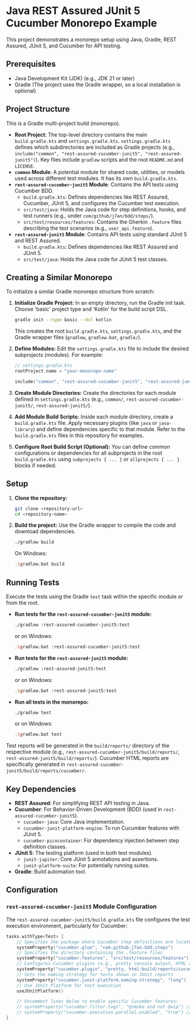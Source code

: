 # Java REST Assured JUnit 5 Cucumber Monorepo Example

This project demonstrates a monorepo setup using Java, Gradle, REST Assured, JUnit 5, and Cucumber for API testing.

## Prerequisites

*   Java Development Kit (JDK) (e.g., JDK 21 or later)
*   Gradle (The project uses the Gradle wrapper, so a local installation is optional)

## Project Structure

This is a Gradle multi-project build (monorepo).

*   **Root Project**: The top-level directory contains the main `build.gradle.kts` and `settings.gradle.kts`. `settings.gradle.kts` defines which subdirectories are included as Gradle projects (e.g., `include("common", "rest-assured-cucumber-junit5", "rest-assured-junit5")`). Key files include `gradlew` scripts and the root `README.md` and `LICENSE`.
*   **`common` Module**: A potential module for shared code, utilities, or models used across different test modules. It has its own `build.gradle.kts`.
*   **`rest-assured-cucumber-junit5` Module**: Contains the API tests using Cucumber BDD.
    *   `build.gradle.kts`: Defines dependencies like REST Assured, Cucumber, JUnit 5, and configures the Cucumber test execution.
    *   `src/test/java`: Holds the Java code for step definitions, hooks, and test runners (e.g., under `com/github/j7an/bdd/steps/`).
    *   `src/test/resources/features`: Contains the Gherkin `.feature` files describing the test scenarios (e.g., `user_api.feature`).
*   **`rest-assured-junit5` Module**: Contains API tests using standard JUnit 5 and REST Assured.
    *   `build.gradle.kts`: Defines dependencies like REST Assured and JUnit 5.
    *   `src/test/java`: Holds the Java code for JUnit 5 test classes.

## Creating a Similar Monorepo

To initialize a similar Gradle monorepo structure from scratch:

1.  **Initialize Gradle Project:**
    In an empty directory, run the Gradle init task. Choose 'basic' project type and 'Kotlin' for the build script DSL.
    ```bash
    gradle init --type basic --dsl kotlin
    ```
    This creates the root `build.gradle.kts`, `settings.gradle.kts`, and the Gradle wrapper files (`gradlew`, `gradlew.bat`, `gradle/`).

2.  **Define Modules:**
    Edit the `settings.gradle.kts` file to include the desired subprojects (modules). For example:
    ```kotlin
    // settings.gradle.kts
    rootProject.name = "your-monorepo-name"

    include("common", "rest-assured-cucumber-junit5", "rest-assured-junit5")
    ```

3.  **Create Module Directories:**
    Create the directories for each module defined in `settings.gradle.kts` (e.g., `common/`, `rest-assured-cucumber-junit5/`, `rest-assured-junit5/`).

4.  **Add Module Build Scripts:**
    Inside each module directory, create a `build.gradle.kts` file. Apply necessary plugins (like `java` or `java-library`) and define dependencies specific to that module. Refer to the `build.gradle.kts` files in this repository for examples.

5.  **Configure Root Build Script (Optional):**
    You can define common configurations or dependencies for all subprojects in the root `build.gradle.kts` using `subprojects { ... }` or `allprojects { ... }` blocks if needed.

## Setup

1.  **Clone the repository:**
    ```bash
    git clone <repository-url>
    cd <repository-name>
    ```

2.  **Build the project:**
    Use the Gradle wrapper to compile the code and download dependencies.
    ```bash
    ./gradlew build
    ```
    On Windows:
    ```bash
    .\gradlew.bat build
    ```

## Running Tests

Execute the tests using the Gradle `test` task within the specific module or from the root.

*   **Run tests for the `rest-assured-cucumber-junit5` module:**
    ```bash
    ./gradlew :rest-assured-cucumber-junit5:test
    ```
    or on Windows:
    ```bash
    .\gradlew.bat :rest-assured-cucumber-junit5:test
    ```

*   **Run tests for the `rest-assured-junit5` module:**
    ```bash
    ./gradlew :rest-assured-junit5:test
    ```
    or on Windows:
    ```bash
    .\gradlew.bat :rest-assured-junit5:test
    ```

*   **Run all tests in the monorepo:**
    ```bash
    ./gradlew test
    ```
    or on Windows:
    ```bash
    .\gradlew.bat test
    ```

Test reports will be generated in the `build/reports/` directory of the respective module (e.g., `rest-assured-cucumber-junit5/build/reports/`, `rest-assured-junit5/build/reports/`). Cucumber HTML reports are specifically generated in `rest-assured-cucumber-junit5/build/reports/cucumber/`.

## Key Dependencies

*   **REST Assured**: For simplifying REST API testing in Java.
*   **Cucumber**: For Behavior-Driven Development (BDD) (used in `rest-assured-cucumber-junit5`).
    *   `cucumber-java`: Core Java implementation.
    *   `cucumber-junit-platform-engine`: To run Cucumber features with JUnit 5.
    *   `cucumber-picocontainer`: For dependency injection between step definition classes.
*   **JUnit 5**: The testing platform (used in both test modules).
    *   `junit-jupiter`: Core JUnit 5 annotations and assertions.
    *   `junit-platform-suite`: For potentially running suites.
*   **Gradle**: Build automation tool.

## Configuration

### `rest-assured-cucumber-junit5` Module Configuration

The `rest-assured-cucumber-junit5/build.gradle.kts` file configures the test execution environment, particularly for Cucumber:

```kotlin
tasks.withType<Test> {
    // Specifies the package where Cucumber step definitions are located
    systemProperty("cucumber.glue", "com.github.j7an.bdd.steps")
    // Specifies the directory containing the .feature files
    systemProperty("cucumber.features", "src/test/resources/features")
    // Configures Cucumber plugins (e.g., pretty console output, HTML report)
    systemProperty("cucumber.plugin", "pretty, html:build/reports/cucumber/cucumber-report.html")
    // Sets the naming strategy for tests shown in JUnit reports
    systemProperty("cucumber.junit-platform.naming-strategy", "long")
    // Use JUnit Platform for test execution
    useJUnitPlatform()

    // Uncomment lines below to enable specific Cucumber features:
    // systemProperty("cucumber.filter.tags", "@smoke and not @wip") // Filter tests by tags
    // systemProperty("cucumber.execution.parallel.enabled", "true") // Enable parallel execution
}